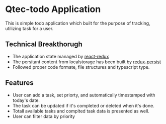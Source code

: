 # Qtec-todo Application

This is simple todo application which built for the purpose of tracking, utilizing task for a user.

## Technical Breakthorugh

- The application state managed by [react-redux](https://react-redux.js.org/)
- The persitant content from localstorage has been built by [redux-persist](https://www.npmjs.com/package/redux-persist)
- Followed proper code formate, file structures and typescript type.

## Features

- User can add a task, set priorty, and automatically timestamped with today's date.
- The task can be updated if it's completed or deleted when it's done.
- Totall available tasks and complted task data is presented as well.
- User can filter data by priority
